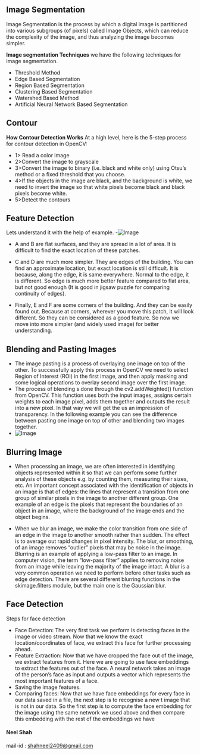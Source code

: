 ## Image Segmentation
Image Segmentation is the process by which a digital image is partitioned into various subgroups (of pixels) called Image Objects, which can reduce the complexity of the image, and thus analyzing the image becomes simpler.

**Image segmentation Techniques**
we have the following techniques for image segmentation.
- Threshold Method
- Edge Based Segmentation
- Region Based Segmentation
- Clustering Based Segmentation
- Watershed Based Method
- Artificial Neural Network Based Segmentation

## Contour
 **How Contour Detection Works**
 At a high level, here is the 5-step process for contour detection in OpenCV:

 - 1> Read a color image
- 2>Convert the image to grayscale
- 3>Convert the image to binary (i.e. black and white only) using Otsu’s method or a fixed threshold that you choose.
- 4>If the objects in the image are black, and the background is white, we need to invert the image so that white pixels become black and black pixels become white. 
- 5>Detect the contours

## Feature Detection
Lets understand it with the help of example.
-![Image](https://opencv24-python-tutorials.readthedocs.io/en/stable/_images/feature_building.jpg)
- A and B are flat surfaces, and they are spread in a lot of area. It is difficult to find the exact location of these patches.

- C and D are much more simpler. They are edges of the building. You can find an approximate location, but exact location is still difficult. It is because, along the edge, it is same everywhere. Normal to the edge, it is different. So edge is much more better feature compared to flat area, but not good enough (It is good in jigsaw puzzle for comparing continuity of edges).

- Finally, E and F are some corners of the building. And they can be easily found out. Because at corners, wherever you move this patch, it will look different. So they can be considered as a good feature. So now we move into more simpler (and widely used image) for better understanding.

## Blending and Pasting Images

- The image pasting is a process of overlaying one image on top of the other. To successfully apply this process in OpenCV we need to select Region of Interest (ROI) in the first image, and then apply masking and some logical operations to overlay second image over the first image.
- The process of blending s done through the cv2.addWeighted() function from OpenCV. This function uses both the input images, assigns certain weights to each image pixel, adds them together and outputs the result into a new pixel. In that way we will get the us an impression of transparency. In the following example you can see the difference between pasting one image on top of other and blending two images together.
- ![Image](http://media5.datahacker.rs/2020/12/119-1024x409.jpg)

## Blurring Image 

- When processing an image, we are often interested in identifying objects represented within it so that we can perform some further analysis of these objects e.g. by counting them, measuring their sizes, etc. An important concept associated with the identification of objects in an image is that of edges: the lines that represent a transition from one group of similar pixels in the image to another different group. One example of an edge is the pixels that represent the boundaries of an object in an image, where the background of the image ends and the object begins.

- When we blur an image, we make the color transition from one side of an edge in the image to another smooth rather than sudden. The effect is to average out rapid changes in pixel intensity. The blur, or smoothing, of an image removes “outlier” pixels that may be noise in the image. Blurring is an example of applying a low-pass filter to an image. In computer vision, the term “low-pass filter” applies to removing noise from an image while leaving the majority of the image intact. A blur is a very common operation we need to perform before other tasks such as edge detection. There are several different blurring functions in the skimage.filters module, but the main one is the Gaussian blur.

## Face Detection
Steps for face detection
- Face Detection: The very first task we perform is detecting faces in the image or video stream. Now that we know the exact location/coordinates of face, we extract this face for further processing ahead.
- Feature Extraction: Now that we have cropped the face out of the image, we extract features from it. Here we are going to use face embeddings to extract the features out of the face. A neural network takes an image of the person’s face as input and outputs a vector which represents the most important features of a face.
- Saving the  image features.
- Comparing faces: Now that we have face embeddings for every face in our data saved in a file, the next step is to recognise a new t image that is not in our data. So the first step is to compute the face embedding for the image using the same network we used above and then compare this embedding with the rest of the embeddings we have


#### Neel Shah
mail-id : shahneel2409@gmail.com
